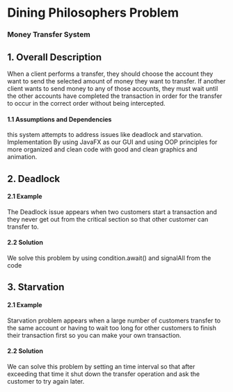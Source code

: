 # Dining Philosophers Problem
### Money Transfer System

## 1. Overall Description
When a client performs a transfer, they should choose the account they want to send the selected amount of money they want to transfer. If another client wants to send money to any of those accounts, they must wait until the other accounts have completed the transaction in order for the transfer to occur in the correct order without being intercepted.


#### 1.1 Assumptions and Dependencies
this system attempts to address issues like deadlock and starvation. Implementation By using JavaFX as our GUI and using OOP principles for more organized and clean code with good and clean graphics and animation.

## 2. Deadlock
#### 2.1 Example
The Deadlock issue appears when two customers start a transaction and they never get out from the critical section so that other customer can transfer to. 
#### 2.2 Solution
We solve this problem by using condition.await() and signalAll from the code 

## 3. Starvation
#### 2.1 Example
Starvation problem appears when a large number of customers transfer to the same account or having to wait too long for other customers to finish their transaction first so you can make your own transaction.

#### 2.2 Solution
We can solve this problem by setting an time interval so that after exceeding that time it shut down the transfer operation and ask the customer to try again later.
